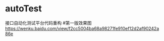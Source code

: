 # autoTest
接口自动化测试平台代码重构
#第一版效果图  https://wenku.baidu.com/view/f2cc5004ba68a98271fe910ef12d2af90242a86e
